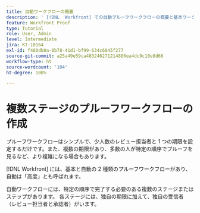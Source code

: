 ```yaml
---
title: 自動ワークフローの概要
description: ' [!DNL  Workfront] での自動プルーフワークフローの概要と基本ワークフローとの違いについて説明します。'
feature: Workfront Proof
type: Tutorial
role: User, Admin
level: Intermediate
jira: KT-10164
exl-id: f480db0a-0b78-41d1-bf99-634c6845f277
source-git-commit: a25a49e59ca483246271214886ea4dc9c10e8d66
workflow-type: ht
source-wordcount: '104'
ht-degree: 100%

---
```


# 複数ステージのプルーフワークフローの作成

プルーフワークフローはシンプルで、少人数のレビュー担当者と 1 つの期限を設定するだけです。また、複数の期限があり、多数の人が特定の順序でプルーフを見るなど、より複雑になる場合もあります。

[!DNL Workfront] には、基本と自動の 2 種類のプルーフワークフローがあり、自動は「高度」とも呼ばれます。

自動ワークフローには、特定の順序で完了する必要のある複数のステージまたはステップがあります。 各ステージには、独自の期限に加えて、独自の受信者（レビュー担当者と承認者）がいます。

<!--
Note by Chuck Middleton, 6-28-22:
This tutorial is an incomplete dulplicate. It should have a video included. Video with MPC ID 335130 does an excellent job of explaining automated workflows, but it was in the Workfront Proof > Administration and setup section of the TOC. I moved it, along with related workflow tutorials, into the Workfront Proof > Proof workflows section. I also removed this tutorial from the TOC.
-->
